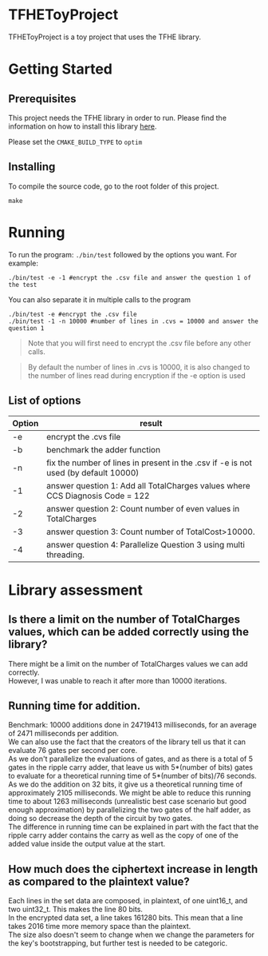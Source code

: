 # TFHEToyProject

TFHEToyProject is a toy project that uses the TFHE library.

# Getting Started

## Prerequisites

This project needs the TFHE library in order to run.
Please find the information on how to install this library [here](https://tfhe.github.io/tfhe/installation.html).

Please set the ```CMAKE_BUILD_TYPE``` to ```optim```

## Installing

To compile the source code, go to the root folder of this project.

```
make
```

# Running

To run the program: ```./bin/test``` followed by the options you want.
For example:

```
./bin/test -e -1 #encrypt the .csv file and answer the question 1 of the test
```
You can also separate it in multiple calls to the program

```
./bin/test -e #encrypt the .csv file
./bin/test -1 -n 10000 #number of lines in .cvs = 10000 and answer the question 1
```
> Note that you will first need to encrypt the .csv file before any other calls.

> By default the number of lines in .cvs is 10000, it is also changed to the
number of lines read during encryption if the -e option is used

## List of options

Option | result
--- | ---
-e | encrypt the .cvs file
-b | benchmark the adder function
-n | fix the number of lines in present in the .csv if -e is not used (by default 10000)
-1 | answer question 1: Add all TotalCharges values where CCS Diagnosis Code = 122
-2 | answer question 2: Count number of even values in TotalCharges
-3 | answer question 3: Count number of TotalCost>10000.
-4 | answer question 4: Parallelize Question 3 using multi threading.

# Library assessment

## Is there a limit on the number of TotalCharges values, which can be added correctly using the library?

There might be a limit on the number of TotalCharges values we can add correctly.<br/>
However, I was unable to reach it after more than 10000 iterations.


## Running time for addition.

Benchmark:
 10000 additions done in 24719413 milliseconds, for an average of 2471 milliseconds per addition.
<br/>
We can also use the fact that the creators of the library tell us that it can
evaluate 76 gates per second per core.<br/>
As we don't parallelize the evaluations of gates, and as there is a total of 5
gates in the ripple carry adder, that leave us with 5*(number of bits) gates to evaluate
for a theoretical running time of 5*(number of bits)/76 seconds.<br/>
As we do the addition on 32 bits, it give us a theoretical running time of approximately
2105 milliseconds. We might be able to reduce this running time to about 1263 milliseconds (unrealistic best case scenario but good enough approximation) by parallelizing the two gates of the half adder, as doing so decrease the depth of the circuit by two gates. <br/>
The difference in running time can be explained in part with the fact that the ripple carry adder contains the carry as well as the copy of one of the added value inside the output value at the start.

## How much does the ciphertext increase in length as compared to the plaintext value?

Each lines in the set data are composed, in plaintext, of one uint16_t, and two uint32_t.
This makes the line 80 bits.<br/>
In the encrypted data set, a line takes 161280 bits. This mean that a line takes
2016 time more memory space than the plaintext.<br/>
The size also doesn't seem to change when we change the parameters for the key's bootstrapping,
but further test is needed to be categoric.
